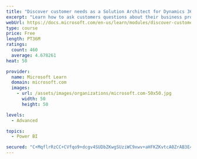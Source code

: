 ```yaml
---
title: "Discover customer needs as a Solution Architect for Dynamics 365 and Power Platform"
excerpt: "Learn how to ask customers questions about their business processes and feature requirements to create a viable solution."
webUrl: https://docs.microsoft.com/en-us/learn/modules/discover-customer-needs/
type: course
price: Free
length: PT36M
ratings:
  count: 460
  average: 4.678261
heat: 50

provider:
  name: Microsoft Learn
  domain: microsoft.com
  images:
    - url: /assets/images/organizations/microsoft.com-50x50.jpg
      width: 50
      height: 50

levels:
  - Advanced

topics:
  - Power BI

secured: "C+MqflrRzCC+CVfqo9+dcgv4SUDbZKwgSUziWC9xwv+aHFKZKvtcA0ZrAB3E4390ki8ICdn7d8JJ1IrsUeqRSK3ClpO27pd+ogihkIDT5ONMDUWEaZHUXkpzsxmXwCdJswvoQI01M0Ig+RqgZz51IdVsxhwqScWFQ3/o0MnvJFjVZd0ycLdx0kiGOvnM793EAHk9YAI8NoqwFhrGdQgo+DHeTYkG6lXjSm6tbzirCPV2t8J1PhAIEFrER1eDq8VWBRcTbCO767Zk8GVw7jnLTcXiqU2fGNcz92ZlhfuhpVarNAGD2d5IEU1Sged0nEEE9AX5Wiljm5KFZtWCa0Sh4cYGEnbCYuVIRXGo8UwyQwKuGuM48d9voXbmadlzBLt9mXEfl7QDO77YsdQ6RRsxSJomIaNX6wRJFFpxApWMaYA=;X1Etm00ZFrboiOXOcunkTg=="
---
```



